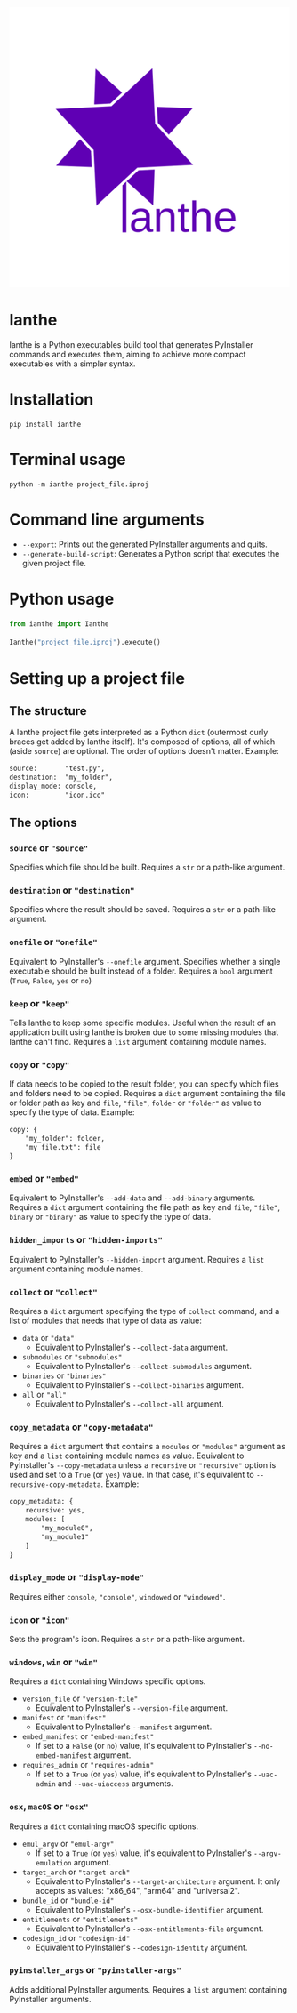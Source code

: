 ﻿![](logo.png)
# Ianthe
Ianthe is a Python executables build tool that generates PyInstaller commands and executes them, aiming to achieve more compact executables with a simpler syntax.
# Installation
```
pip install ianthe
```
# Terminal usage
```
python -m ianthe project_file.iproj
```
# Command line arguments
- `--export`: Prints out the generated PyInstaller arguments and quits.
- `--generate-build-script`: Generates a Python script that executes the given project file.
# Python usage
```py
from ianthe import Ianthe

Ianthe("project_file.iproj").execute()
```
# Setting up a project file
## The structure
A Ianthe project file gets interpreted as a Python `dict` (outermost curly braces get added by Ianthe itself). It's composed of options, all of which (aside `source`) are optional. The order of options doesn't matter. Example:
```
source:       "test.py",
destination:  "my_folder",
display_mode: console,
icon:         "icon.ico"
```
## The options
### `source` or `"source"`
Specifies which file should be built. Requires a `str` or a path-like argument.
### `destination` or `"destination"`
Specifies where the result should be saved. Requires a `str` or a path-like argument.
### `onefile` or `"onefile"`
Equivalent to PyInstaller's `--onefile` argument. Specifies whether a single executable should be built instead of a folder. Requires a `bool` argument (`True`, `False`, `yes` or `no`)
### `keep` or `"keep"`
Tells Ianthe to keep some specific modules. Useful when the result of an application built using Ianthe is broken due to some missing modules that Ianthe can't find. Requires a `list` argument containing module names.
### `copy` or `"copy"`
If data needs to be copied to the result folder, you can specify which files and folders need to be copied. Requires a `dict` argument containing the file or folder path as key and `file`, `"file"`, `folder` or `"folder"` as value to specify the type of data. Example:
```
copy: {
	"my_folder": folder,
	"my_file.txt": file
}
```
### `embed` or `"embed"`
Equivalent to PyInstaller's `--add-data` and `--add-binary` arguments. Requires a `dict` argument containing the file path as key and `file`, `"file"`, `binary` or `"binary"` as value to specify the type of data.
### `hidden_imports` or `"hidden-imports"`
Equivalent to PyInstaller's `--hidden-import` argument. Requires a `list` argument containing module names.
### `collect` or `"collect"`
Requires a `dict` argument specifying the type of `collect` command, and a list of modules that needs that type of data as value:
- `data` or `"data"`
	- Equivalent to PyInstaller's `--collect-data` argument.
- `submodules` or `"submodules"`
	- Equivalent to PyInstaller's `--collect-submodules` argument.
- `binaries` or `"binaries"`
	- Equivalent to PyInstaller's `--collect-binaries` argument.
- `all` or `"all"`
	- Equivalent to PyInstaller's `--collect-all` argument.
### `copy_metadata` or `"copy-metadata"`
Requires a `dict` argument that contains a `modules` or `"modules"` argument as key and a `list` containing module names as value. Equivalent to PyInstaller's `--copy-metadata` unless a `recursive` or `"recursive"` option is used and set to a `True` (or `yes`) value. In that case, it's equivalent to `--recursive-copy-metadata`. Example:
```
copy_metadata: {
	recursive: yes,
	modules: [
		"my_module0",
		"my_module1"
	]
}
```
### `display_mode` or `"display-mode"`
Requires either `console`, `"console"`, `windowed` or `"windowed"`. 
### `icon` or `"icon"`
Sets the program's icon. Requires a `str` or a path-like argument.
### `windows`, `win` or `"win"`
Requires a `dict` containing Windows specific options.
- `version_file` or `"version-file"`
	- Equivalent to PyInstaller's `--version-file` argument.
- `manifest` or `"manifest"`
	- Equivalent to PyInstaller's `--manifest` argument.
- `embed_manifest` or `"embed-manifest"`
	- If set to a `False` (or `no`) value, it's equivalent to PyInstaller's `--no-embed-manifest` argument.
- `requires_admin` or `"requires-admin"`
	- If set to a `True` (or `yes`) value, it's equivalent to PyInstaller's `--uac-admin`  and `--uac-uiaccess` arguments.
### `osx`, `macOS` or `"osx"`
Requires a `dict` containing macOS specific options.
- `emul_argv` or `"emul-argv"`
	- If set to a `True` (or `yes`) value, it's equivalent to PyInstaller's `--argv-emulation` argument.
- `target_arch` or `"target-arch"`
	- Equivalent to PyInstaller's `--target-architecture` argument. It only accepts as values: "x86_64", "arm64" and "universal2".
- `bundle_id` or `"bundle-id"`
	- Equivalent to PyInstaller's `--osx-bundle-identifier` argument.
- `entitlements` or `"entitlements"`
	- Equivalent to PyInstaller's `--osx-entitlements-file` argument.
- `codesign_id` or `"codesign-id"`
	- Equivalent to PyInstaller's `--codesign-identity` argument.
### `pyinstaller_args` or `"pyinstaller-args"`
Adds additional PyInstaller arguments. Requires a `list` argument containing PyInstaller arguments.